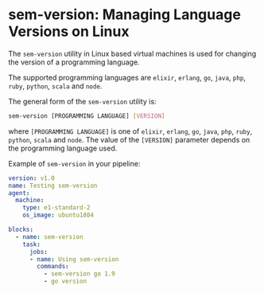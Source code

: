  # sem-version: Managing Language Versions on Linux

The `sem-version` utility in Linux based virtual machines is used for changing
the version of a programming language.

The supported programming languages are `elixir`, `erlang`, `go`, `java`,
`php`, `ruby`, `python`, `scala` and `node`.

The general form of the `sem-version` utility is:

``` bash
sem-version [PROGRAMMING LANGUAGE] [VERSION]
```

where `[PROGRAMMING LANGUAGE]` is one of `elixir`, `erlang`, `go`, `java`,
`php`, `ruby`, `python`, `scala` and `node`. The value of the `[VERSION]`
parameter depends on the programming language used.

Example of `sem-version` in your pipeline:

``` yaml
version: v1.0
name: Testing sem-version
agent:
  machine:
    type: e1-standard-2
    os_image: ubuntu1804

blocks:
  - name: sem-version
    task:
      jobs:
      - name: Using sem-version
        commands:
          - sem-version go 1.9
          - go version
```
